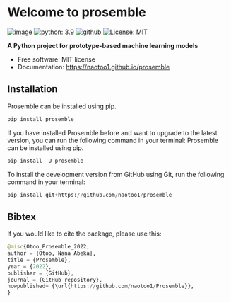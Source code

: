 # Welcome to prosemble

[![image](https://img.shields.io/pypi/v/prosemble.svg)](https://pypi.python.org/pypi/prosemble)
[![python: 3.9](https://img.shields.io/badge/python-3.9-blue.svg)](https://www.python.org/downloads/release/python-390/)
[![github](https://img.shields.io/badge/version-0.8.0-yellow.svg)](https://github.com/naotoo1/Prosemble)
[![License: MIT](https://img.shields.io/badge/License-MIT-green.svg)](https://opensource.org/licenses/MIT)


**A Python project for prototype-based machine learning models**

-   Free software: MIT license
-   Documentation: <https://naotoo1.github.io/prosemble>
    

## Installation
Prosemble can be installed using pip.
```python
pip install prosemble
```

If you have installed Prosemble before and want to upgrade to the latest version, you can run the following command in your terminal:
Prosemble can be installed using pip.
```python
pip install -U prosemble
```

To install the development version from GitHub using Git, run the following command in your terminal:
```python
pip install git+https://github.com/naotoo1/prosemble
```


## Bibtex
If you would like to cite the package, please use this:
```python
@misc{Otoo_Prosemble_2022,
author = {Otoo, Nana Abeka},
title = {Prosemble},
year = {2022},
publisher = {GitHub},
journal = {GitHub repository},
howpublished= {\url{https://github.com/naotoo1/Prosemble}},
}
```



